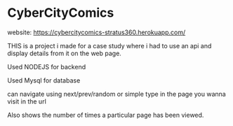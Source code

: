 # CyberCityComics

website: https://cybercitycomics-stratus360.herokuapp.com/

THIS is a project i made for a case study where i had to use an api and display details from it on the web page.

Used NODEJS for backend 

Used Mysql for database 

can navigate using next/prev/random or simple type in the page you wanna visit in the url

Also shows the number of times a particular page has been viewed.
